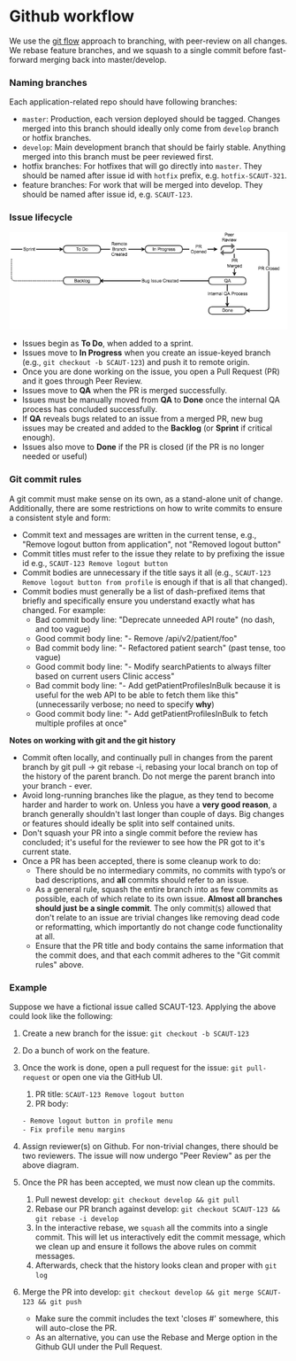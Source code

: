# Github workflow

We use the [git flow](https://nvie.com/posts/a-successful-git-branching-model/) approach to branching, with peer-review on all changes. We rebase feature branches, and we squash to a single commit before fast-forward merging back into master/develop.

### Naming branches
Each application-related repo should have following branches:

* `master`: Production, each version deployed should be tagged. Changes merged into this branch should ideally only come from `develop` branch or hotfix branches.
* `develop`: Main development branch that should be fairly stable. Anything merged into this branch must be peer reviewed first.
* hotfix branches: For hotfixes that will go directly into `master`. They should be named after issue id with `hotfix` prefix, e.g. `hotfix-SCAUT-321`.
* feature branches: For work that will be merged into develop. They should be named after issue id, e.g. `SCAUT-123`.

### Issue lifecycle

![Issue lifecycle](issue_lifecycle.png?raw=true)

* Issues begin as **To Do**, when added to a sprint.
* Issues move to **In Progress** when you create an issue-keyed branch (e.g., `git checkout -b SCAUT-123`) and push it to remote origin.
* Once you are done working on the issue, you open a Pull Request (PR) and it goes through Peer Review.
* Issues move to **QA** when the PR is merged successfully.
* Issues must be manually moved from **QA** to **Done** once the internal QA process has concluded successfully.
* If **QA** reveals bugs related to an issue from a merged PR, new bug issues may be created and added to the **Backlog** (or **Sprint** if critical enough).
* Issues also move to **Done** if the PR is closed (if the PR is no longer needed or useful)

### Git commit rules

A git commit must make sense on its own, as a stand-alone unit of change. Additionally, there are some restrictions on how to write commits to ensure a consistent style and form:

* Commit text and messages are written in the current tense, e.g., "Remove logout button from application", not "Removed logout button"
* Commit titles must refer to the issue they relate to by prefixing the issue id e.g., `SCAUT-123 Remove logout button`
* Commit bodies are unnecessary if the title says it all (e.g., `SCAUT-123 Remove logout button from profile` is enough if that is all that changed).
* Commit bodies must generally be a list of dash-prefixed items that briefly and specifically ensure you understand exactly what has changed. For example:
    * Bad commit body line: "Deprecate unneeded API route" (no dash, and too vague)
    * Good commit body line: "- Remove /api/v2/patient/foo"
    * Bad commit body line: "- Refactored patient search" (past tense, too vague)
    * Good commit body line: "- Modify searchPatients to always filter based on current users Clinic access"
    * Bad commit body line: "- Add getPatientProfilesInBulk because it is useful for the web API to be able to fetch them like this" (unnecessarily verbose; no need to specify **why**)
    * Good commit body line: "- Add getPatientProfilesInBulk to fetch multiple profiles at once"

**Notes on working with git and the git history**

* Commit often locally, and continually pull in changes from the parent branch by git pull → git rebase -i, rebasing your local branch on top of the history of the parent branch. Do not merge the parent branch into your branch - ever.
* Avoid long-running branches like the plague, as they tend to become harder and harder to work on. Unless you have a **very good reason**, a branch generally shouldn't last longer than couple of days. Big changes or features should ideally be split into self contained units.
* Don't squash your PR into a single commit before the review has concluded; it's useful for the reviewer to see how the PR got to it's current state.
* Once a PR has been accepted, there is some cleanup work to do:
    * There should be no intermediary commits, no commits with typo’s or bad descriptions, and **all** commits should refer to an issue.
    * As a general rule, squash the entire branch into as few commits as possible, each of which relate to its own issue. **Almost all branches should just be a single commit**. The only commit(s) allowed that don't relate to an issue are trivial changes like removing dead code or reformatting, which importantly do not change code functionality at all.
    * Ensure that the PR title and body contains the same information that the commit does, and that each commit adheres to the "Git commit rules" above.

### Example
Suppose we have a fictional issue called SCAUT-123. Applying the above could look like the following:

1. Create a new branch for the issue: `git checkout -b SCAUT-123`
2. Do a bunch of work on the feature.
3. Once the work is done, open a pull request for the issue: `git pull-request` or open one via the GitHub UI.
    1. PR title: `SCAUT-123 Remove logout button`
    2. PR body:
    
    ```
    - Remove logout button in profile menu
    - Fix profile menu margins
    ```
4. Assign reviewer(s) on Github. For non-trivial changes, there should be two reviewers. The issue will now undergo "Peer Review" as per the above diagram.
5. Once the PR has been accepted, we must now clean up the commits.
    1. Pull newest develop: `git checkout develop && git pull`
    2. Rebase our PR branch against develop: `git checkout SCAUT-123 && git rebase -i develop`
    3. In the interactive rebase, we `squash` all the commits into a single commit. This will let us interactively edit the commit message, which we clean up and ensure it follows the above rules on commit messages.
    4. Afterwards, check that the history looks clean and proper with `git log`
6. Merge the PR into develop: `git checkout develop && git merge SCAUT-123 && git push`
    - Make sure the commit includes the text 'closes #<github PR id>' somewhere, this will auto-close the PR.
    - As an alternative, you can use the Rebase and Merge option in the Github GUI under the Pull Request.
